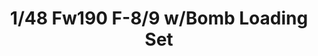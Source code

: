 ---
layout: product
title: "1/48 Fw190 F-8/9 w/Bomb Loading Set "
price: "5200" 
desc: "Maketa"
img_path: "/assets/img/TAM61104.webp"
brand: "Tamiya"
available: false
special_offer: false
new: false
soon: false
cat: "010000"
subcat: "010300"
subsubcat: "0N/A"
sifra: "TAM61104"
popular: false
spec: false
---